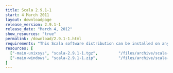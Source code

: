 ```yaml
---
title: Scala 2.9.1-1
start: 4 March 2011
layout: downloadpage
release_version: 2.9.1-1
release_date: "March 4, 2012"
show_resources: "true"
permalink: /download/2.9.1-1.html
requirements: "This Scala software distribution can be installed on any Unix-like or Windows system. It requires the Java runtime version 1.6 or later, which can be downloaded <a href='http://www.java.com/'>here</a>."
resources: [
  ["-main-unixsys", "scala-2.9.1-1.tgz",         "/files/archive/scala-2.9.1-1.tgz",         "Max OS X, Unix, Cygwin",  "43 MB"],
  ["-main-windows", "scala-2.9.1-1.zip",         "/files/archive/scala-2.9.1-1.zip",         "Windows",                 "46 MB"]
]
---
```





